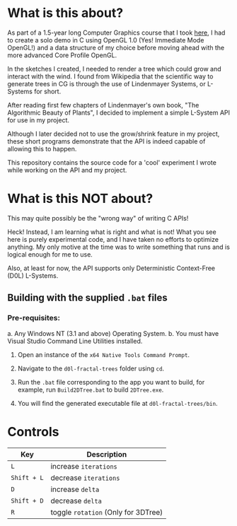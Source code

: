 # What is this about?
As part of a 1.5-year long Computer Graphics course that I took [here](https://astromedicomp.org/), I had to
create a solo demo in C using OpenGL 1.0 (Yes! Immediate Mode OpenGL!) and a data
structure of my choice before moving ahead with the more advanced Core Profile OpenGL.

In the sketches I created, I needed to render a tree which could grow and interact with
the wind. I found from Wikipedia that the scientific way to generate trees in CG is through
the use of Lindenmayer Systems, or L-Systems for short.

After reading first few chapters of Lindenmayer's own book, "The Algorithmic Beauty of Plants",
I decided to implement a simple L-System API for use in my project.

Although I later decided not to use the grow/shrink feature in my project, these short programs
demonstrate that the API is indeed capable of allowing this to happen.

This repository contains the source code for a 'cool' experiment I wrote while working on the API
and my project.

# What is this NOT about?
This may quite possibly be the "wrong way" of writing C APIs!

Heck! Instead, I am learning what is right and what is not! What you see here is purely
experimental code, and I have taken no efforts to optimize anything. My only motive at
the time was to write something that runs and is logical enough for me to use.

Also, at least for now, the API supports only Deterministic Context-Free (D0L) L-Systems.

## Building with the supplied `.bat` files
### Pre-requisites:
a. Any Windows NT (3.1 and above) Operating System.
b. You must have Visual Studio Command Line Utilities installed.

1. Open an instance of the `x64 Native Tools Command Prompt`.

2. Navigate to the `d0l-fractal-trees` folder using `cd`.

3. Run the `.bat` file corresponding to the app you want to build,
   for example, run `Build2DTree.bat` to build `2DTree.exe`.

4. You will find the generated executable file at `d0l-fractal-trees/bin`.

# Controls

|	 Key		| 		Description	|
|-----------------|-----------------------|
| `L` 		| increase `iterations`	|
| `Shift + L`	| decrease `iterations`	|
| `D`			| increase `delta`	|
| `Shift + D`	| decrease `delta`	|
| `R` 		| toggle `rotation` (Only for 3DTree) |